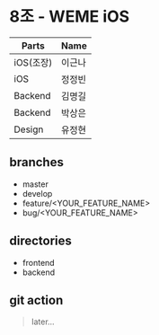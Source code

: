 #  8조 - WEME iOS

| Parts     | Name   |
|-----------|--------|
| iOS(조장) | 이근나 |
| iOS       | 정정빈 |
| Backend   | 김명길 |
| Backend   | 박상은 |
| Design    | 유정현 |

## branches
* master
* develop
* feature/<YOUR_FEATURE_NAME>
* bug/<YOUR_FEATURE_NAME>

## directories
* frontend
* backend

## git action
> later...
